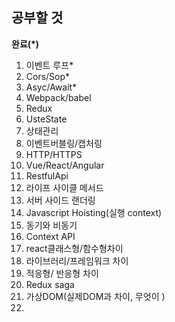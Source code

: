 ## 공부할 것  

__완료(*)__

1. 이벤트 루프* 
2. Cors/Sop*
3. Asyc/Await*
4. Webpack/babel
5. Redux
6. UsteState
7. 상태관리
8. 이벤트버블링/캡처링
9. HTTP/HTTPS
10. Vue/React/Angular
11. RestfulApi
12. 라이프 사이클 메서드
13. 서버 사이드 랜더링
14. Javascript Hoisting(실행 context)
15. 동기와 비동기
16. Context API
17. react클래스형/함수형차이
18. 라이브러리/프레임워크 차이
19. 적응형/ 반응형 차이
20. Redux saga
21. 가상DOM(실제DOM과 차이, 무엇이 )
22. 

